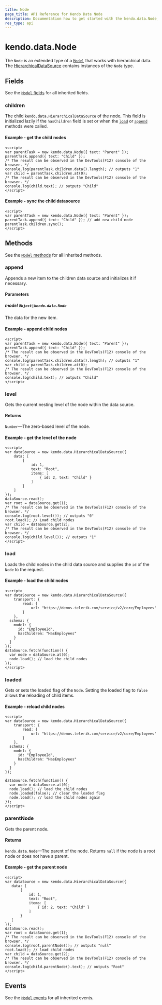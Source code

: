 ```yaml
---
title: Node
page_title: API Reference for Kendo Data Node
description: Documentation how to get started with the kendo.data.Node, the extended type of kendo.data.Model. Find examples and guidelines for methods, fields and events of kendo.data.Node.
res_type: api
---
```


# kendo.data.Node

The `Node` is an extended type of a [`Model`](/api/framework/model) that works with hierarchical data. The [HierarchicalDataSource](/api/framework/hierarchicaldatasource) contains instances of the `Node` type.

## Fields

See the [`Model` fields](/api/framework/model#fields) for all inherited fields.

### children

The child `kendo.data.HierarchicalDataSource` of the node. This field is initialized lazily if the `hasChildren` field is set or when the [`load`](/api/javascript/data/node/methods/load) or [`append`](/api/javascript/data/node/methods/append) methods were called.

#### Example - get the child nodes

    <script>
    var parentTask = new kendo.data.Node({ text: "Parent" });
    parentTask.append({ text: "Child" });
	/* The result can be observed in the DevTools(F12) console of the browser. */
    console.log(parentTask.children.data().length); // outputs "1"
    var child = parentTask.children.at(0);
	/* The result can be observed in the DevTools(F12) console of the browser. */
    console.log(child.text); // outputs "Child"
    </script>

#### Example - sync the child datasource

    <script>
    var parentTask = new kendo.data.Node({ text: "Parent" });
    parentTask.append({ text: "Child" }); // add new child node
    parentTask.children.sync();
    </script>

## Methods

See the [`Model` methods](/api/framework/model#methods) for all inherited methods.

### append

Appends a new item to the children data source and initializes it if necessary.

#### Parameters

##### model `Object|kendo.data.Node`

The data for the new item.

#### Example - append child nodes

    <script>
    var parentTask = new kendo.data.Node({ text: "Parent" });
    parentTask.append({ text: "Child" });
	/* The result can be observed in the DevTools(F12) console of the browser. */
    console.log(parentTask.children.data().length); // outputs "1"
    var child = parentTask.children.at(0);
	/* The result can be observed in the DevTools(F12) console of the browser. */
    console.log(child.text); // outputs "Child"
    </script>

### level

Gets the current nesting level of the node within the data source.

#### Returns

`Number`&mdash;The zero-based level of the node.

#### Example - get the level of the node

    <script>
    var dataSource = new kendo.data.HierarchicalDataSource({
        data: [
            {
                id: 1,
                text: "Root",
                items: [
                    { id: 2, text: "Child" }
                ]
            }
        ]
    });
    dataSource.read();
    var root = dataSource.get(1);
	/* The result can be observed in the DevTools(F12) console of the browser. */
    console.log(root.level()); // outputs "0"
    root.load(); // Load child nodes
    var child = dataSource.get(2);
	/* The result can be observed in the DevTools(F12) console of the browser. */
    console.log(child.level()); // outputs "1"
    </script>

### load

Loads the child nodes in the child data source and supplies the `id` of the `Node` to the request.

#### Example - load the child nodes

    <script>
    var dataSource = new kendo.data.HierarchicalDataSource({
        transport: {
            read: {
                url: "https://demos.telerik.com/service/v2/core/Employees"
            }
        },
      schema: {
        model: {
          id: "EmployeeId",
          hasChildren: "HasEmployees"
        }
      }
    });
    dataSource.fetch(function() {
      var node = dataSource.at(0);
      node.load(); // load the child nodes
    });
    </script>

### loaded

Gets or sets the loaded flag of the `Node`. Setting the loaded flag to `false` allows the reloading of child items.

#### Example - reload child nodes

    <script>
    var dataSource = new kendo.data.HierarchicalDataSource({
        transport: {
            read: {
                url: "https://demos.telerik.com/service/v2/core/Employees"
            }
        },
      schema: {
        model: {
          id: "EmployeeId",
          hasChildren: "HasEmployees"
        }
      }
    });

    dataSource.fetch(function() {
      var node = dataSource.at(0);
      node.load(); // load the child nodes
      node.loaded(false); // clear the loaded flag
      node.load(); // load the child nodes again
    });
    </script>

### parentNode

Gets the parent node.

#### Returns

`kendo.data.Node`&mdash;The parent of the node. Returns `null` if the node is a root node or does not have a parent.

#### Example - get the parent node

    <script>
    var dataSource = new kendo.data.HierarchicalDataSource({
       data: [
           {
               id: 1,
               text: "Root",
               items: [
                   { id: 2, text: "Child" }
               ]
           }
       ]
    });
    dataSource.read();
    var root = dataSource.get(1);
	/* The result can be observed in the DevTools(F12) console of the browser. */
    console.log(root.parentNode()); // outputs "null"
    root.load(); // load child nodes
    var child = dataSource.get(2);
	/* The result can be observed in the DevTools(F12) console of the browser. */
    console.log(child.parentNode().text); // outputs "Root"
    </script>

## Events

See the [`Model` events](/api/framework/model#events) for all inherited events.
